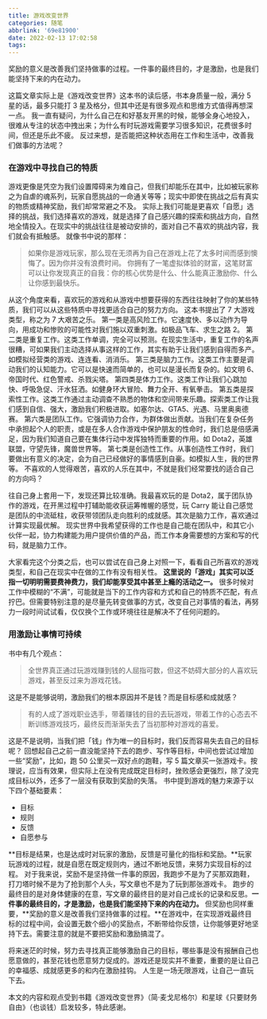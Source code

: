 ```yaml
---
title: 游戏改变世界
categories: 随笔
abbrlink: '69e81900'
date: 2022-02-13 17:02:58
tags:
---
```

奖励的意义是改善我们坚持做事的过程。一件事的最终目的，才是激励，也是我们能坚持下来的内在动力。

<!-- more -->
这篇文章实际上是《游戏改变世界》这本书的读后感，书本身质量一般，满分 5 星的话，最多只能打 3 星及格分，但其中还是有很多观点和思维方式值得再想深一点。
我一直有疑问，为什么自己在和好基友开黑的时候，能够全身心地投入，很难从专注的状态中拽出来；为什么有时玩游戏需要学习很多知识，花费很多时间，但还是乐此不疲。
反过来想，是否能把这种状态用在工作和生活中，改善我们做事的方法呢？
### 在游戏中寻找自己的特质
游戏更像是凭空为我们设置障碍来为难自己，但我们却能乐在其中，比如被玩家称之为自虐的魂系列，玩家自愿挑战的一命通关等等；现实中即使在挑战之后有真实的物质或精神奖励，我们却常常避之不及。
实际上我们可能是更喜欢「自愿」选择的挑战，我们选择喜欢的游戏，就是选择了自己感兴趣的探索和挑战方向，自然地全情投入。在现实中的挑战往往是被动安排的，面对自己不喜欢的挑战内容，我们就会有抵触感。
就像书中说的那样：
> 如果你是游戏玩家，那么现在无须再为自己在游戏上花了太多时间而感到懊悔了。因为你并没有浪费时间。
> 你拥有了一笔虚拟体验的财富，这笔财富可以让你发现真正的自我：你的核心优势是什么、什么能真正激励你、什么让你感到最快乐。

从这个角度来看，喜欢玩的游戏和从游戏中想要获得的东西往往映射了你的某些特质，我们可以从这些特质中寻找更适合自己的努力方向。
这本书提出了 7 大游戏类型，称之为 7 大艰苦之乐。
第一类是高风险工作。它速度快、多以动作为导向，用成功和惨败的可能性对我们施以双重刺激。如极品飞车、求生之路 2。
第二类是重复工作。这类工作单调，完全可以预测。在现实生活中，重复工作的名声很糟，可如果我们主动选择从事这样的工作，其实有助于让我们感到自得而多产。如模拟经营类的游戏、连连看、消消乐。
第三类是脑力工作。这类工作主要是调动我们的认知能力。它可以是快速而简单的，也可以是漫长而复杂的。如文明 6、帝国时代、红色警戒、杀戮尖塔。
第四类是体力工作。这类工作让我们心跳加快、呼吸急促、汗水狂洒。如健身环大冒险、舞力全开、有氧拳击。
第五类是探索性工作。这类工作通过主动调查不熟悉的物体和空间带来乐趣。探索类工作让我们感到自信、强大，激励我们积极进取。如塞尔达、GTA5、光遇、马里奥奥德赛。
第六类是团队工作。它强调协力合作，为群体做出贡献。当我们在复杂任务中承担起个人的职责，或是在多人合作游戏中保护朋友的性命时，我们总是倍感满足，因为我们知道自己要在集体行动中发挥独特而重要的作用。如 Dota2，英雄联盟，守望先锋，魔兽世界等。
第七类是创造性工作。从事创造性工作时，我们要做出有意义的决定，会为自己已经做好的事情感到自豪。如模拟人生，我的世界等。
不喜欢的人觉得艰苦，喜欢的人乐在其中，不就是我们经常要找的适合自己的方向吗？

往自己身上套用一下，发现还算比较准确。我最喜欢玩的是 Dota2，属于团队协作的游戏，在开黑过程中打辅助能收获运筹帷幄的感觉，玩 Carry 能让自己感觉是团队的中流砥柱，收获带领团队走向胜利的成就感。其次是脑力工作，喜欢通过计算实现最优解。
现实世界中我希望获得的工作也是自己能在团队中，和其它小伙伴一起，协力构建能为用户提供价值的产品，而工作本身需要想的方案和写的代码，就是脑力工作。

大家看完这个分类之后，也可以尝试在自己身上对照一下，看看自己所喜欢的游戏类型，和自己在现实中在做的工作有没有相关性。
**这里说的「游戏」其实可以泛指一切明明需要费神费力，我们却能享受其中甚至上瘾的活动之一。**
很多时候对工作中模糊的“不满”，可能就是当下的工作内容和方式和自己的特质不匹配，有点拧巴。但需要特别注意的是尽量先转变做事的方式，改变自己对事情的看法，再努力一段时间试试看，仅仅换个工作或环境往往是解决不了任何问题的。
### 用激励让事情可持续
书中有几个观点：
> 全世界真正通过玩游戏赚到钱的人屈指可数，但这不妨碍大部分的人喜欢玩游戏，甚至反过来为游戏花钱。

这是不是能够说明，激励我们的根本原因并不是钱？而是目标感和成就感？
> 有的人成了游戏职业选手，带着赚钱的目的去玩游戏，带着工作的心态去不断训练游戏技巧，最终反而渐渐失去了当初那种对游戏的喜爱。

这是不是说明，当我们把「钱」作为唯一的目标时，我们反而容易失去自己的目标呢？
回想起自己之前一直没能坚持下去的跑步、写作等目标，中间也尝试过增加一些“奖励”，比如，跑 50 公里买一双好点的跑鞋，写 5 篇文章买一张游戏卡。按理说，应当有效果，但实际上在没有完成既定目标时，挫败感会更强烈，除了没完成目标以外，还多了一层没有获取到奖励的失落。
书中提到游戏的魅力来源于以下四个基础要素：

- 目标
- 规则
- 反馈
- 自愿参与

**目标是结果，也是达成时对玩家的激励，反馈是可量化的指标和奖励。**玩家玩游戏的过程，就是自愿在既定规则内，通过不断地反馈，来努力实现目标的过程。
对于我来说，奖励不是坚持做一件事的原因，我跑步不是为了买那双跑鞋，打刀塔时候不是为了抢到那个人头，写文章也不是为了玩到那张游戏卡。
跑步的最终目的是对身体健康的在意，写文章的最终目的是对自己成长的记录和反思。**一件事的最终目的，才是激励，也是我们能坚持下来的内在动力。**
但奖励也同样重要，**奖励的意义是改善我们坚持做事的过程。**在游戏中，在实现游戏最终目标的过程中间，会设置无数个细小的奖励点，不断带给你反馈，让你能够更好地坚持下去。需要注意的就是不要把奖励和激励搞混了。

将来迷茫的时候，努力去寻找真正能够激励自己的目标，哪些事是没有报酬自己也愿意做的，甚至花钱也愿意努力促成的。游戏还是现实并不重要，重要的是让自己的幸福感、成就感更多的和内在激励挂钩。
人生是一场无限游戏，让自己一直玩下去。

本文的内容和观点受到书籍《游戏改变世界》（简·麦戈尼格尔）和星球《只要财务自由》（也谈钱）启发较多，特此感谢。
